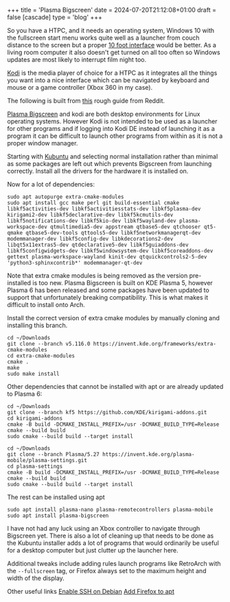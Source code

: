 +++
title = 'Plasma Bigscreen'
date = 2024-07-20T21:12:08+01:00
draft = false
[cascade]
	type = 'blog'
+++

So you have a HTPC, and it needs an operating system, Windows 10 with the fullscreen
start menu works quite well as a launcher from couch distance to the screen
but a proper [10 foot interface](https://en.wikipedia.org/wiki/10-foot_user_interface)
would be better.
As a living room computer it also doesn't get turned on all too often so Windows updates are
most likely to interrupt film night too.

[Kodi](https://kodi.tv/) is the media player of choice for a HTPC as it integrates all
the things you want into a nice interface which can be navigated by keyboard and mouse
or a game controller (Xbox 360 in my case).

The following is built from [this](https://www.reddit.com/r/kde/comments/s6hlsk/plasma_bigscreen_running_on_kubuntu_2204_jamming/)
rough guide from Reddit.

[Plasma Bigscreen](https://plasma-bigscreen.org/) and kodi are both desktop environments for
Linux operating systems. However Kodi is not intended to be used as a launcher for other programs
and if logging into Kodi DE instead of launching it as a program it can be difficult to launch
other programs from within as it is not a proper window manager.

Starting with [Kubuntu](https://kubuntu.org/) and selecting normal installation rather than minimal
as some packages are left out which prevents Bigscreen from launching correctly. Install all the drivers
for the hardware it is installed on.

Now for a lot of dependencies:
```
sudo apt autopurge extra-cmake-modules
sudo apt install gcc make perl git build-essential cmake libkf5activities-dev libkf5activitiesstats-dev libkf5plasma-dev kirigami2-dev libkf5declarative-dev libkf5kcmutils-dev libkf5notifications-dev libkf5kio-dev libkf5wayland-dev plasma-workspace-dev qtmultimedia5-dev appstream qtbase5-dev qtchooser qt5-qmake qtbase5-dev-tools qttools5-dev libkf5networkmanagerqt-dev modemmanager-dev libkf5config-dev libkdecorations2-dev libqt5x11extras5-dev qtdeclarative5-dev libkf5guiaddons-dev libkf5configwidgets-dev libkf5windowsystem-dev libkf5coreaddons-dev gettext plasma-workspace-wayland kinit-dev qtquickcontrols2-5-dev 'python3-sphinxcontrib*' modemmanager-qt-dev
```
Note that extra cmake modules is being removed as the version pre-installed is too new.
Plasma Bigscreen is built on KDE Plasma 5, however Plasma 6 has been released and some packages have been updated
to support that unfortunately breaking compatibility. This is what makes it difficult to install onto Arch.

Install the correct version of extra cmake modules by manually cloning and installing this branch.
```
cd ~/Downloads
git clone --branch v5.116.0 https://invent.kde.org/frameworks/extra-cmake-modules
cd extra-cmake-modules
cmake .
make
sudo make install
```
Other dependencies that cannot be installed with apt or are already updated to Plasma 6:
```
cd ~/Downloads
git clone --branch kf5 https://github.com/KDE/kirigami-addons.git
cd kirigami-addons
cmake -B build -DCMAKE_INSTALL_PREFIX=/usr -DCMAKE_BUILD_TYPE=Release
cmake --build build
sudo cmake --build build --target install

cd ~/Downloads
git clone --branch Plasma/5.27 https://invent.kde.org/plasma-mobile/plasma-settings.git
cd plasma-settings
cmake -B build -DCMAKE_INSTALL_PREFIX=/usr -DCMAKE_BUILD_TYPE=Release
cmake --build build
sudo cmake --build build --target install
```

The rest can be installed using apt
```
sudo apt install plasma-nano plasma-remotecontrollers plasma-mobile
sudo apt install plasma-bigscreen
```
I have not had any luck using an Xbox controller to navigate through Bigscreen yet.
There is also a lot of cleaning up that needs to be done as the Kubuntu installer adds
a lot of programs that would ordinarily be useful for a desktop computer but just
clutter up the launcher here.

Additional tweaks include adding rules launch programs like RetroArch with the `--fullscreen` tag,
or Firefox always set to the maximum height and width of the display.

Other useful links
[Enable SSH on Debian](https://phoenixnap.com/kb/how-to-enable-ssh-on-debian)
[Add Firefox to apt](https://support.mozilla.org/en-US/kb/install-firefox-linux#w_install-from-your-distribution-package-manager-recommended)
